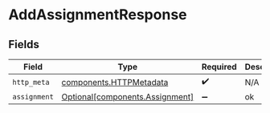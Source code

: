 # AddAssignmentResponse


## Fields

| Field                                                                    | Type                                                                     | Required                                                                 | Description                                                              |
| ------------------------------------------------------------------------ | ------------------------------------------------------------------------ | ------------------------------------------------------------------------ | ------------------------------------------------------------------------ |
| `http_meta`                                                              | [components.HTTPMetadata](../../models/components/httpmetadata.md)       | :heavy_check_mark:                                                       | N/A                                                                      |
| `assignment`                                                             | [Optional[components.Assignment]](../../models/components/assignment.md) | :heavy_minus_sign:                                                       | ok                                                                       |